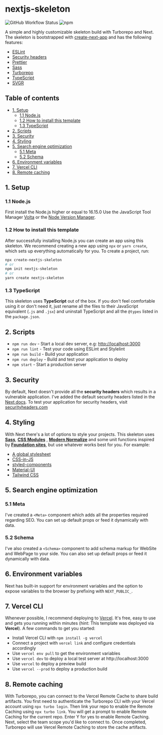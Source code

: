 # nextjs-skeleton

![GitHub Workflow Status](https://img.shields.io/github/workflow/status/josbroers/nextjs-skeleton/nextjs-skeleton) ![npm](https://img.shields.io/npm/v/create-nextjs-skeleton)

A simple and highly customizable skeleton build with Turborepo and Next. The skeleton is bootstrapped
with [create-next-app](https://nextjs.org/docs/api-reference/create-next-app) and has the following features:

- [ESLint](https://eslint.org/)
- [Security headers](https://nextjs.org/docs/advanced-features/security-headers)
- [Prettier](https://prettier.io/)
- [Sass](https://sass-lang.com/)
- [Turborepo](https://turbo.build/repo)
- [TypeScript](https://www.typescriptlang.org/)
- [SVGR](https://react-svgr.com/)

## Table of contents

- [1. Setup](#1-setup)
	- [1.1 Node.js](#11-nodejs)
	- [1.2 How to install this template](#12-how-to-install-this-template)
	- [1.3 TypeScript](#13-typescript)
- [2. Scripts](#2-scripts)
- [3. Security](#3-security)
- [4. Styling](#4-styling)
- [5. Search engine optimization](#5-search-engine-optimization)
	- [5.1 Meta](#51-meta)
	- [5.2 Schema](#52-schema)
- [6. Environment variables](#6-environment-variables)
- [7. Vercel CLI](#7-vercel-cli)
- [8. Remote caching](#8-remote-caching)

## 1. Setup

### 1.1 Node.js

First install the Node.js higher or equal to 16.15.0 Use the JavaScript Tool Manager [Volta](https://volta.sh/) or
the [Node Version Manager](https://github.com/nvm-sh/nvm).

### 1.2 How to install this template

After successfully installing Node.js you can create an app using this skeleton. We recommend creating a new app
using `npx` or `yarn create`, which sets up everything automatically for you. To create a project, run:

```bash
npx create-nextjs-skeleton
# or
npm init nextjs-skeleton
# or
yarn create nextjs-skeleton
```

### 1.3 TypeScript

This skeleton uses **TypeScript** out of the box. If you don't feel comfortable using it or don't need it, just rename
all the files to their JavaScript equivalent (`.js` and `.jsx`) and uninstall TypeScript and all the `@types` listed in
the `package.json`.

## 2. Scripts

- `npm run dev` - Start a local dev server, e.g: [http://localhost:3000](http://localhost:3000)
- `npm run lint` - Test your code using ESLint and Stylelint
- `npm run build` - Build your application
- `npm run deploy` - Build and test your application to deploy
- `npm start` - Start a production server

## 3. Security

By default, Next doesn't provide all the **security headers** which results in a vulnerable application. I've added the
default security headers listed in the [Next docs](https://nextjs.org/docs/advanced-features/security-headers). To test
your application for security headers, visit [securityheaders.com](https://securityheaders.com/)

## 4. Styling

With Next there's a lot of options to style your projects. This skeleton uses **[Sass](https://sass-lang.com/)**,
**[CSS Modules](https://github.com/css-modules/css-modules)**
, **[Modern Normalize](https://www.npmjs.com/package/modern-normalize/)** and
some unit functions inspired by **[Foundation sites](https://get.foundation/sites/docs/sass-functions.html)**, but use
whatever works best for you. For example:

- [A global stylesheet](https://nextjs.org/docs/basic-features/built-in-css-support#adding-a-global-stylesheet)
- [CSS-in-JS](https://nextjs.org/docs/basic-features/built-in-css-support#css-in-js)
- [styled-components](https://styled-components.com/)
- [Material-UI](https://mui.com/)
- [Tailwind CSS](https://tailwindcss.com/)

## 5. Search engine optimization

### 5.1 Meta

I've created a `<Meta>` component which adds all the properties required regarding SEO. You can set up default props or
feed it dynamically with data.

### 5.2 Schema

I've also created a `<Schema>` component to add schema markup for WebSite and WebPage to your side. You can also set up
default props or feed it dynamically with data.

## 6. Environment variables

Next has built-in support for environment variables and the option to expose variables to the browser by prefixing
with `NEXT_PUBLIC_`.

## 7. Vercel CLI

Whenever possible, I recommend deploying to [Vercel](https://vercel.com/). It's free, easy to use and gets you running
within minutes (hint: This template was deployed via **Vercel**). A few commands to get you started:

- Install Vercel CLI with `npm install -g vercel`
- Connect a project with `vercel link` and configure credentials accordingly
- Use `vercel env pull` to get the environment variables
- Use `vercel dev` to deploy a local test server at http://localhost:3000
- Use `vercel` to deploy a preview build
- Use `vercel --prod` to deploy a production build

## 8. Remote caching

With Turborepo, you can connect to the Vercel Remote Cache to share build artifacts. You first need to authenticate the
Turborepo CLI with your Vercel account using `npx turbo login`. Then link your repo to enable the Remote Caching
using `npx turbo link`.
You will get a prompt to enable Remote Caching for the current repo. Enter Y for yes to enable Remote Caching. Next,
select the team scope you'd like to connect to. Once completed, Turborepo will use Vercel Remote Caching to store the
cache artifacts.
